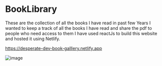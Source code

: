 # BookLibrary
These are the collection of all the books I have read in past few Years 
I wanted to keep a track of all the books I have read and share the pdf to people who need access to them 
I have used reactJs to build this website and hosted it using Netlify.

https://desperate-dev-book-galllery.netlify.app

![image](https://user-images.githubusercontent.com/41530645/200128429-554e72c8-7c10-43de-a41b-98cdc3bdcd19.png)


